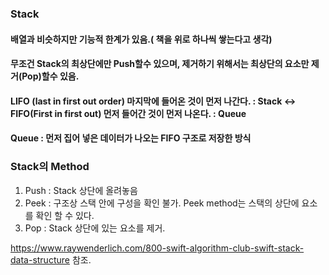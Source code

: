 ### Stack

#### 배열과 비슷하지만 기능적 한계가 있음.( 책을 위로 하나씩 쌓는다고 생각)
#### 무조건 Stack의 최상단에만 Push할수 있으며, 제거하기 위해서는 최상단의 요소만 제거(Pop)할수 있음.
#### LIFO (last in first out order) 마지막에 들어온 것이 먼저 나간다. : Stack <-> FIFO(First in first out) 먼저 들어간 것이 먼저 나온다. : Queue
#### Queue : 먼저 집어 넣은 데이터가 나오는 FIFO 구조로 저장한 방식 





### Stack의 Method
1. Push : Stack 상단에 올려놓음
2. Peek : 구조상 스택 안에 구성을 확인 불가. Peek method는 스택의 상단에 요소를 확인 할 수 있다.
3. Pop : Stack 상단에 있는 요소를 제거.

https://www.raywenderlich.com/800-swift-algorithm-club-swift-stack-data-structure 참조.
